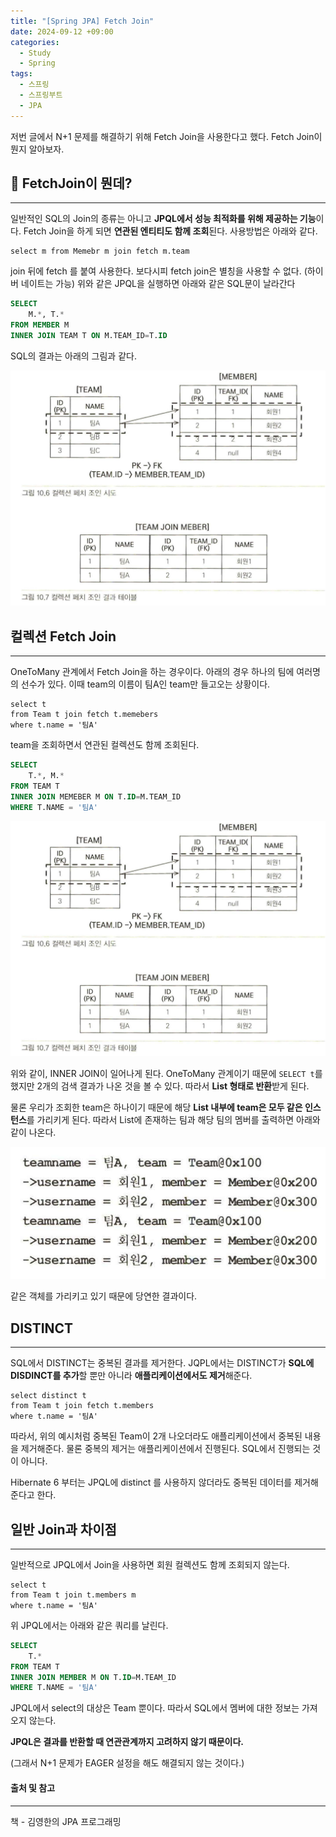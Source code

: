 ```yaml
---
title: "[Spring JPA] Fetch Join"
date: 2024-09-12 +09:00
categories:
  - Study
  - Spring
tags:
  - 스프링
  - 스프링부트
  - JPA
---
```

저번 글에서 N+1 문제를 해결하기 위해 Fetch Join을 사용한다고 했다. Fetch Join이 뭔지 알아보자.

## 🤔 FetchJoin이 뭔데?
---
일반적인 SQL의 Join의 종류는 아니고 **JPQL에서 성능 최적화를 위해 제공하는 기능**이다. Fetch Join을 하게 되면 **연관된 엔티티도 함께 조회**된다. 사용방법은 아래와 같다.

```
select m from Memebr m join fetch m.team
```

join 뒤에 fetch 를 붙여 사용한다. 보다시피 fetch join은 별칭을 사용할 수 없다. (하이버 네이트는 가능) 위와 같은 JPQL을 실행하면 아래와 같은 SQL문이 날라간다

```sql
SELECT
    M.*, T.*
FROM MEMBER M
INNER JOIN TEAM T ON M.TEAM_ID=T.ID
```

SQL의 결과는 아래의 그림과 같다.

![](images/2024-09-12-Spring-Fetch-Join-1.png)

## 컬렉션 Fetch Join
---
OneToMany 관계에서 Fetch Join을 하는 경우이다. 아래의 경우 하나의 팀에 여러명의 선수가 있다. 이때 team의 이름이 팀A인 team만 들고오는 상황이다.

```
select t
from Team t join fetch t.memebers
where t.name = '팀A'
```

team을 조회하면서 연관된 컬렉션도 함께 조회된다.

```sql
SELECT
    T.*, M.*
FROM TEAM T
INNER JOIN MEMEBER M ON T.ID=M.TEAM_ID
WHERE T.NAME = '팀A'
```

![](images/2024-09-12-Spring-Fetch-Join-1.png)

위와 같이, INNER JOIN이 일어나게 된다. OneToMany 관계이기 때문에 `SELECT t`를 했지만  2개의 검색 결과가 나온 것을 볼 수 있다. 따라서 **List 형태로 반환**받게 된다. 

물론 우리가 조회한 team은 하나이기 때문에 해당 **List 내부에 team은 모두 같은 인스턴스**를 가리키게 된다. 따라서 List에 존재하는 팀과 해당 팀의 멤버를 출력하면 아래와 같이 나온다.

![](images/2024-09-12-Spring-Fetch-Join-2.png)

같은 객체를 가리키고 있기 때문에 당연한 결과이다.

## DISTINCT
---
SQL에서 DISTINCT는 중복된 결과를 제거한다. JQPL에서는 DISTINCT가 **SQL에 DISDINCT를 추가**할 뿐만 아니라 **애플리케이션에서도 제거**해준다.

```
select distinct t
from Team t join fetch t.members
where t.name = '팀A'
```

따라서, 위의 예시처럼 중복된 Team이 2개 나오더라도 애플리케이션에서 중복된 내용을 제거해준다. 물론 중복의 제거는 애플리케이션에서 진행된다. SQL에서 진행되는 것이 아니다.

Hibernate 6 부터는 JPQL에 distinct 를 사용하지 않더라도 중복된 데이터를 제거해준다고 한다.

## 일반 Join과 차이점
---
일반적으로 JPQL에서 Join을 사용하면 회원 컬렉션도 함께 조회되지 않는다.

```
select t
from Team t join t.members m
where t.name = '팀A'
```

위 JPQL에서는 아래와 같은 쿼리를 날린다.

```sql
SELECT 
    T.*
FROM TEAM T
INNER JOIN MEMBER M ON T.ID=M.TEAM_ID
WHERE T.NAME = '팀A'
```

JPQL에서 select의 대상은 Team 뿐이다. 따라서 SQL에서 멤버에 대한 정보는 가져오지 않는다.

**JPQL은 결과를 반환할 때 연관관계까지 고려하지 않기 때문이다.**

(그래서 N+1 문제가 EAGER 설정을 해도 해결되지 않는 것이다.)

#### 출처 및 참고
---
책 - 김영한의 JPA 프로그래밍
